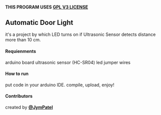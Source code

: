 #### THIS PROGRAM USES [GPL V3 LICENSE](../../LICENSE)

## Automatic Door Light
it's a project by which LED turns on if Ultrasonic Sensor detects distance more than 10 cm.

#### Requienments
arduino board
ultrasonic sensor (HC-SR04)
led
jumper wires

#### How to run
put code in your arduino IDE.
compile, upload, enjoy!

#### Contributors
created by
[**@JymPatel**](https://github.com/JymPatel)
